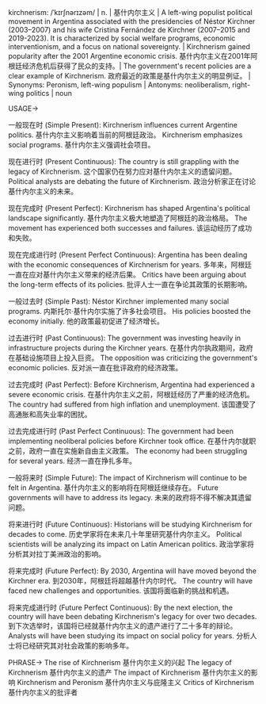 kirchnerism: /ˈkɪrʃnərɪzəm/ | n. | 基什内尔主义 | A left-wing populist political movement in Argentina associated with the presidencies of Néstor Kirchner (2003–2007) and his wife Cristina Fernández de Kirchner (2007–2015 and 2019-2023). It is characterized by social welfare programs, economic interventionism, and a focus on national sovereignty.  |  Kirchnerism gained popularity after the 2001 Argentine economic crisis. 基什内尔主义在2001年阿根廷经济危机后获得了民众的支持。|  The government's recent policies are a clear example of Kirchnerism. 政府最近的政策是基什内尔主义的明显例证。 |  Synonyms:  Peronism, left-wing populism | Antonyms: neoliberalism, right-wing politics | noun


USAGE->

一般现在时 (Simple Present):
Kirchnerism influences current Argentine politics. 基什内尔主义影响着当前的阿根廷政治。
Kirchnerism emphasizes social programs. 基什内尔主义强调社会项目。


现在进行时 (Present Continuous):
The country is still grappling with the legacy of Kirchnerism.  这个国家仍在努力应对基什内尔主义的遗留问题。
Political analysts are debating the future of Kirchnerism. 政治分析家正在讨论基什内尔主义的未来。


现在完成时 (Present Perfect):
Kirchnerism has shaped Argentina's political landscape significantly. 基什内尔主义极大地塑造了阿根廷的政治格局。
The movement has experienced both successes and failures.  该运动经历了成功和失败。


现在完成进行时 (Present Perfect Continuous):
Argentina has been dealing with the economic consequences of Kirchnerism for years.  多年来，阿根廷一直在应对基什内尔主义带来的经济后果。
Critics have been arguing about the long-term effects of its policies. 批评人士一直在争论其政策的长期影响。


一般过去时 (Simple Past):
Néstor Kirchner implemented many social programs.  内斯托尔·基什内尔实施了许多社会项目。
His policies boosted the economy initially.  他的政策最初促进了经济增长。


过去进行时 (Past Continuous):
The government was investing heavily in infrastructure projects during the Kirchner years.  在基什内尔执政期间，政府在基础设施项目上投入巨资。
The opposition was criticizing the government's economic policies. 反对派一直在批评政府的经济政策。


过去完成时 (Past Perfect):
Before Kirchnerism, Argentina had experienced a severe economic crisis. 在基什内尔主义之前，阿根廷经历了严重的经济危机。
The country had suffered from high inflation and unemployment.  该国遭受了高通胀和高失业率的困扰。


过去完成进行时 (Past Perfect Continuous):
The government had been implementing neoliberal policies before Kirchner took office.  在基什内尔就职之前，政府一直在实施新自由主义政策。
The economy had been struggling for several years.  经济一直在挣扎多年。


一般将来时 (Simple Future):
The impact of Kirchnerism will continue to be felt in Argentina.  基什内尔主义的影响将在阿根廷继续存在。
Future governments will have to address its legacy.  未来的政府将不得不解决其遗留问题。


将来进行时 (Future Continuous):
Historians will be studying Kirchnerism for decades to come.  历史学家将在未来几十年里研究基什内尔主义。
Political scientists will be analyzing its impact on Latin American politics.  政治学家将分析其对拉丁美洲政治的影响。


将来完成时 (Future Perfect):
By 2030, Argentina will have moved beyond the Kirchner era.  到2030年，阿根廷将超越基什内尔时代。
The country will have faced new challenges and opportunities.  该国将面临新的挑战和机遇。


将来完成进行时 (Future Perfect Continuous):
By the next election, the country will have been debating Kirchnerism's legacy for over two decades.  到下次选举时，该国将已经就基什内尔主义的遗产进行了二十多年的辩论。
Analysts will have been studying its impact on social policy for years.  分析人士将已经研究其对社会政策的影响多年。


PHRASE->
The rise of Kirchnerism  基什内尔主义的兴起
The legacy of Kirchnerism  基什内尔主义的遗产
The impact of Kirchnerism  基什内尔主义的影响
Kirchnerism and Peronism 基什内尔主义与庇隆主义
Critics of Kirchnerism  基什内尔主义的批评者
